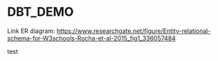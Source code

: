 # DBT_DEMO

Link ER diagram: https://www.researchgate.net/figure/Entity-relational-schema-for-W3schools-Rocha-et-al-2015_fig1_336057484

test